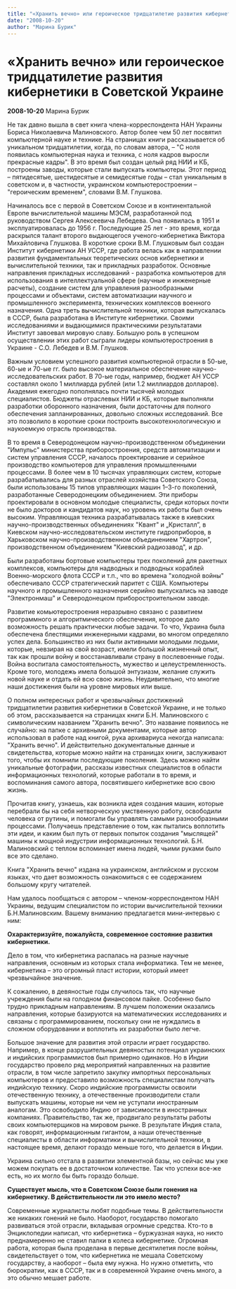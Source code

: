 ```yaml
---
title: "«Хранить вечно» или героическое тридцатилетие развития кибернетики в Советской Украине"
date: "2008-10-20"
author: "Марина Бурик"
---
```


# «Хранить вечно» или героическое тридцатилетие развития кибернетики в Советской Украине

**2008-10-20** Марина Бурик

Не так давно вышла в свет книга члена-корреспондента НАН Украины Бориса Николаевича Малиновского. Автор более чем 50 лет посвятил компьютерной науке и технике. На страницах книги рассказывается об уникальном тридцатилетии, когда, по словам автора, – "С ноля появилась компьютерная наука и техника, с ноля кадров выросли прекрасные кадры". В это время был создан целый ряд НИИ и КБ, построены заводы, которые стали выпускать компьютеры. Этот период – пятидесятые, шестидесятые и семидесятые годы – стал уникальным в советском и, в частности, украинском компьютеростроении – "героическим временем", словами В.М. Глушкова.

Начиналось все с первой в Советском Союзе и в континентальной Европе вычислительной машины МЭСМ, разработанной под руководством Сергея Алексеевича Лебедева. Она появилась в 1951 и эксплуатировалась до 1956 г. Последующие 25 лет - это время, когда раскрылся талант второго выдающегося ученого-кибернетика Виктора Михайловича Глушкова. В короткие сроки В.М. Глушковым был создан Институт кибернетики АН УССР, где работа велась как в направлении развития фундаментальных теоретических основ кибернетики и вычислительной техники, так и прикладных разработок. Основные направления прикладных исследований - разработка компьютеров для использования в интеллектуальной сфере (научные и инженерные расчеты), создание систем для управления разнообразными процессами и объектами, систем автоматизации научного и промышленного эксперимента, технических комплексов военного назначения. Одна треть вычислительной техники, которая выпускалась в СССР, была разработана в Институте кибернетики. Своими исследованиями и выдающимися практическими результатами Институт завоевал мировую славу. Большую роль в успешном осуществлении этих работ сыграли лидеры компьютеростроения в Украине - С.О. Лебедев и В.М. Глушков.

Важным условием успешного развития компьютерной отрасли в 50-ые, 60-ые и 70-ые гг. было высокое материальное обеспечение научно-исследовательских работ. В 70-ые годы, например, бюджет АН УССР составлял около 1 миллиарда рублей (или 1.2 миллиардов долларов). Академия ежегодно пополнялась почти тысячей молодых специалистов. Бюджеты отраслевых НИИ и КБ, которые выполняли разработки оборонного назначения, были достаточны для полного обеспечения запланированных, довольно сложных исследований. Все это позволило в короткие сроки построить высокотехнологическую и наукоемкую отрасль производства.

В то время в Северодонецком научно-производственном объединении "Импульс" министерства приборостроения, средств автоматизации и систем управления СССР, началось проектирование и серийное производство компьютеров для управления промышленными процессами. В более чем в 10 тысячах управляющих систем, которые разрабатывались для разных отраслей хозяйства Советского Союза, были использованы 15 типов управляющих машин 1–3-го поколений, разработанные Северодонецким объединением. Эти приборы проектировали в основном молодые специалисты, среди которых почти не было докторов и кандидатов наук, но уровень их работы был очень высоким. Управляющая техника разрабатывалась также в киевских научно-производственных объединениях "Квант" и „Кристалл”, в Киевском научно-исследовательском институте гидроприборов, в Харьковском научно-производственном объединением "Хартрон", производственном объединением "Киевский радиозавод", и др.

Были разработаны бортовые компьютеры трех поколений для ракетных комплексов, компьютеры для надводных и подводных кораблей Военно-морского флота СССР и т.п., что во времена "холодной войны" обеспечивало СССР стратегический паритет с США. Компьютеры научного и промышленного назначения серийно выпускались на заводе "Электронмаш" и Северодонецком приборостроительном заводе.

Развитие комьютеростроения неразрывно связано с развитием программного и алгоритмического обеспечения, которое дало возможность решать практически любые задачи. То что, Украина была обеспечена блестящими инженерными кадрами, во многом определяло успех дела. Большинство из них были активными молодыми людьми, которые, невзирая на свой возраст, имели большой жизненный опыт, так как прошли войну и восстанавливали страну в послевоенные годы. Война воспитала самостоятельность, мужество и целеустремленность. Кроме того, молодежь имела большой энтузиазм, желание служить новой науке и отдать ей всю свою жизнь. Неудивительно, что многие наши достижения были на уровне мировых или выше.

О полном интересных работ и чрезвычайных достижений тридцатилетии развития кибернетики в Советской Украине, и не только об этом, рассказывается на страницах книги Б.Н. Малиновского с символическим названием "Хранить вечно". Это название появилось не случайно: на папке с архивными документами, которые автор использовал в работе над книгой, рука архивариуса некогда написала: "Хранить вечно". И действительно документальные данные и свидетельства, которые можно найти на страницах книги, заслуживают того, чтобы их помнили последующие поколения. Здесь можно найти уникальные фотографии, рассказы известных специалистов в области информационных технологий, которые работали в то время, и воспоминания самого автора, посвятившего кибернетике всю свою жизнь.

Прочитав книгу, узнаешь, как возникла идея создания машин, которые перебрали бы на себя нетворческую умственную работу, освободили человека от рутины, и помогали бы управлять самыми разнообразными процессами. Получаешь представление о том, как пытались воплотить эти идеи, и каким был путь от первых попыток создания "мыслящей" машины к мощной индустрии информационных технологий. Б.Н. Малиновский с теплом вспоминает имена людей, чьими руками было все это сделано.

Книга "Хранить вечно" издана на украинском, английском и русcком языках, что дает возможность ознакомиться с ее содержанием большому кругу читателей.

Нам удалось пообщаться с автором – членом-корреспондентом НАН Украины, ведущим специалистом по истории вычислительной техники Б.Н.Малиновским. Вашему вниманию предлагается мини-интервью с ним:

**Охарактеризуйте, пожалуйста, современное состояние развития кибернетики.**

Дело в том, что кибернетика распалась на разные научные направления, основным из которых стала информатика. Тем не менее, кибернетика – это огромный пласт истории, который имеет чрезвычайное значение.

К сожалению, в девяностые годы случилось так, что научные учреждения были на голодном финансовом пайке. Особенно было трудно прикладным направлениям. В лучшем положении оказались направления, которые базируются на математических исследованиях и связаны с программированием, поскольку они не нуждались в сложном оборудовании и воплотить их разработки было легче.

Большое значение для развития этой отрасли играет государство. Например, в конце разрушительных девяностых потенциал украинских и индийских программистов был примерно одинаков. Но в Индии государство провело ряд мероприятий направленных на развитие отрасли, в том числе запретило закупку импортных персональных компьютеров и предоставило возможность специалистам получать индийскую технику. Скоро индийские программисты освоили отечественную технику, а отечественные производители стали выпускать машины, которые ни чем не уступали иностранным аналогам. Это освободило Индию от зависимости в иностранных компаниях. Правительство, так же, продвигало результаты работы своих компьютерщиков на мировом рынке. В результате Индия стала, как говорят, информационным гигантом, а наши отечественные специалисты в области информатики и вычислительной техники, в настоящее время, делают гораздо меньше того, что делается в Индии.

Украина сильно отстала в развитии элементной базы, но сейчас мы уже можем покупать ее в достаточном количестве. Так что успехи все-же есть, но их могло бы быть гораздо больше.

**Существует мысль, что в Советском Союзе были гонения на кибернетику. В действительности ли это имело место?**

Современные журналисты любят подобные темы. В действительности же никаких гонений не было. Наоборот, государство помогало развиваться этой отрасли, вкладывая огромные средства. Кто-то в Энциклопедии написал, что кибернетика – буржуазная наука, но никто преднамеренно не ставил палки в колеса кибернетике. Огромная работа, которая была проделана в первые десятилетия после войны, свидетельствует о том, что кибернетика не мешала Советскому государству, а наоборот – была ему нужна. Но нужно отметить, что бюрократии, как в СССР, так и в современной Украине очень много, а это обычно мешает работе.